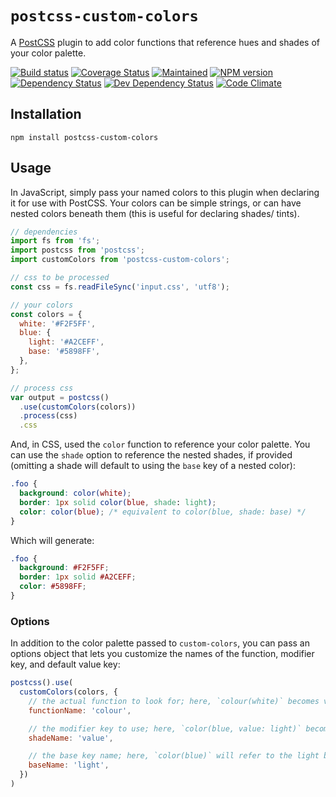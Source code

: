 # `postcss-custom-colors`

A [PostCSS](https://github.com/postcss/postcss) plugin to add color functions that reference hues and shades of your color palette.

[![Build status][travis-image]][travis-url] [![Coverage Status][coveralls-image]][coveralls-url] [![Maintained][maintained-image]][maintained-url] [![NPM version][npm-image]][npm-url] [![Dependency Status][dependency-image]][dependency-url] [![Dev Dependency Status][devDependency-image]][devDependency-url] [![Code Climate][climate-image]][climate-url]

## Installation

```
npm install postcss-custom-colors
```

## Usage

In JavaScript, simply pass your named colors to this plugin when declaring it for use with PostCSS. Your colors can be simple strings, or can have nested colors beneath them (this is useful for declaring shades/ tints).

```js
// dependencies
import fs from 'fs';
import postcss from 'postcss';
import customColors from 'postcss-custom-colors';

// css to be processed
const css = fs.readFileSync('input.css', 'utf8');

// your colors
const colors = {
  white: '#F2F5FF',
  blue: {
    light: '#A2CEFF',
    base: '#5898FF',
  },
};

// process css
var output = postcss()
  .use(customColors(colors))
  .process(css)
  .css
```

And, in CSS, used the `color` function to reference your color palette. You can use the `shade` option to reference the nested shades, if provided (omitting a shade will default to using the `base` key of a nested color):

```css
.foo {
  background: color(white);
  border: 1px solid color(blue, shade: light);
  color: color(blue); /* equivalent to color(blue, shade: base) */
}
```

Which will generate:

```css
.foo {
  background: #F2F5FF;
  border: 1px solid #A2CEFF;
  color: #5898FF;
}
```

### Options

In addition to the color palette passed to `custom-colors`, you can pass an options object that lets you customize the names of the function, modifier key, and default value key:

```js
postcss().use(
  customColors(colors, {
    // the actual function to look for; here, `colour(white)` becomes valid.
    functionName: 'colour',

    // the modifier key to use; here, `color(blue, value: light)` becomes valid.
    shadeName: 'value',

    // the base key name; here, `color(blue)` will refer to the light blue.
    baseName: 'light',
  })
)
```

[travis-url]: https://travis-ci.org/lemonmade/blueprint-package
[travis-image]: https://travis-ci.org/lemonmade/blueprint-package.svg?branch=master

[coveralls-url]: https://coveralls.io/github/lemonmade/blueprint-package?branch=master
[coveralls-image]: https://coveralls.io/repos/lemonmade/blueprint-package/badge.svg?branch=master&service=github

[dependency-url]: https://david-dm.org/lemonmade/blueprint-package
[dependency-image]: https://david-dm.org/lemonmade/blueprint-package.svg

[devDependency-url]: https://david-dm.org/lemonmade/blueprint-package#info=devDependencies
[devDependency-image]: https://david-dm.org/lemonmade/blueprint-package/dev-status.svg

[npm-url]: https://npmjs.org/package/blueprint-package
[npm-image]: http://img.shields.io/npm/v/blueprint-package.svg?style=flat-square

[climate-url]: https://codeclimate.com/github/lemonmade/blueprint-package
[climate-image]: http://img.shields.io/codeclimate/github/lemonmade/blueprint-package.svg?style=flat-square

[maintained-url]: https://github.com/lemonmade/blueprint-package/pulse
[maintained-image]: http://img.shields.io/badge/status-maintained-brightgreen.svg?style=flat-square
